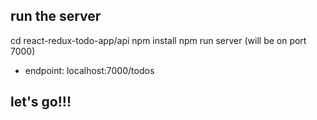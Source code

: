 ## run the server
cd react-redux-todo-app/api
npm install
npm run server (will be on port 7000)
- endpoint: localhost:7000/todos

## let's go!!!